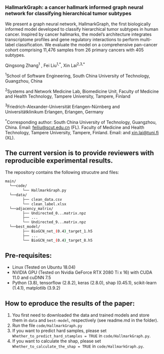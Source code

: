 ### HallmarkGraph: a cancer hallmark informed graph neural network for classifying hierarchical tumor subtypes
We present a graph neural network, HallmarkGraph, the first biologically informed model developed to classify hierarchical tumor subtypes in human cancer. Inspired by cancer hallmarks, the model’s architecture integrates transcriptome profiles and gene regulatory interactions to perform multi-label classification. We evaluate the model on a comprehensive pan-cancer cohort comprising 11,476 samples from 26 primary cancers with 405 subtypes. 

Qingsong Zhang<sup>1</sup> , Fei Liu<sup>1,\*</sup>, Xin Lai<sup>2,3,\*</sup> 

<sup>1</sup>School of Software Engineering, South China University of Technology, Guangzhou, China 

<sup>2</sup>Systems and Network Medicine Lab, Biomedicine Unit, Faculty of Medicine and Health Technology, Tampere University, Tampere, Finland

<sup>3</sup>Friedrich-Alexander-Universität Erlangen-Nürnberg and Universitätklinikum Erlangen,  Erlangen, Germany

<sup>\*</sup>Corresponding author: South China University of Technology, Guangzhou, China. Email: feiliu@scut.edu.cn (FL). Faculty of Medicine and Health Technology, Tampere University, Tampere, Finland. Email: and xin.lai@tuni.fi (XL).

## The current version is to provide reviewers with reproducible experimental results.
The repository contains the following strucutre and files:
```bash
main/
  └──code/
        └── HallmarkGraph.py
  └──data/
        ├── clean_data.csv
        └── clean_label.xlsx
  └──adjacency_matrix/
        ├── Undirected_0...matrix.npz
        ├── ...
        └── Undirected_9...matrix.npz
  └──best_model/
        ├── BioGCN_net_(0.4)_target_1.h5
        ├── ...
        └── BioGCN_net_(0.4)_target_8.h5
```

## Pre-requisites: 
* Linux (Tested on Ubuntu 18.04) 
* NVIDIA GPU (Tested on Nvidia GeForce RTX 2080 Ti x 16) with CUDA 11.0 and cuDNN 7.5
* Python (3.8), tensorflow (2.8.2), keras (2.8.0), shap (0.45.1), scikit-learn (1.4.1), matplotlib (3.9.2)    

## How to eproduce the results of the paper:

1. You first need to downloaded the data and trained models and store them in `data` and `best-model`, respectively (see readme.md in the folder).
2. Run the file `code/HallmarkGraph.py`
3. If you want to predict hard samples, please set `Whether_to_predict_hard_stamples = TRUE` in `code/HallmarkGraph.py`.
4. If you want to calculate the shap, please set `Whether_to_calculate_the_shap = TRUE` in `code/HallmarkGraph.py`.
